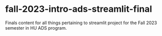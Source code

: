 # fall-2023-intro-ads-streamlit-final
Finals content for all things pertaining to streamlit project for the Fall 2023 semester in HU ADS program. 
